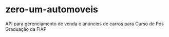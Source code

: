 # zero-um-automoveis
API para gerenciamento de venda e anúncios de carros para Curso de Pós Graduação da FIAP
